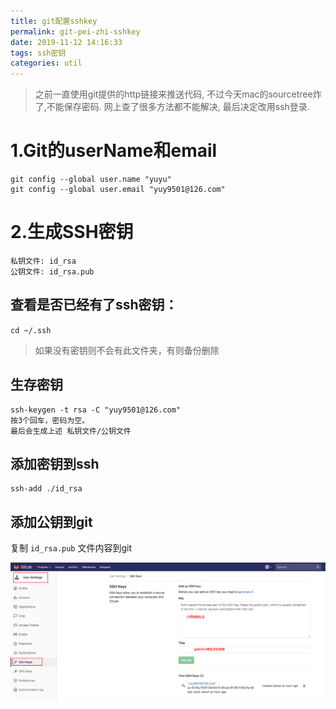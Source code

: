 ```yaml
---
title: git配置sshkey
permalink: git-pei-zhi-sshkey
date: 2019-11-12 14:16:33
tags: ssh密钥
categories: util
---
```


> 之前一直使用git提供的http链接来推送代码, 不过今天mac的sourcetree炸了,不能保存密码. 网上查了很多方法都不能解决, 最后决定改用ssh登录. 
<!--more-->
# 1.Git的userName和email
```
git config --global user.name "yuyu"
git config --global user.email "yuy9501@126.com"
```
# 2.生成SSH密钥
```
私钥文件: id_rsa
公钥文件: id_rsa.pub
```
## 查看是否已经有了ssh密钥：
```cd ~/.ssh```
> 如果没有密钥则不会有此文件夹，有则备份删除

## 生存密钥
```$xslt
ssh-keygen -t rsa -C "yuy9501@126.com"
按3个回车，密码为空。
最后会生成上述 私钥文件/公钥文件
```
## 添加密钥到ssh
```$xslt
ssh-add ./id_rsa
```
## 添加公钥到git
复制 ```id_rsa.pub``` 文件内容到git

![](git配置sshkey/gitlib-sshkey.png)
